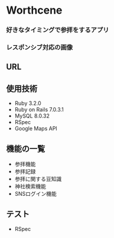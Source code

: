 <h1>Worthcene</h1>
<h3>好きなタイミングで参拝をするアプリ</h3>

<!-- <img width="1792" alt="スクリーンショット 2023-01-08 21 10 26" src="https://user-images.githubusercontent.com/119907964/211195413-64d6dc3e-363c-47a8-9434-94b7a75816f4.png">

<img width="1792" alt="スクリーンショット 2023-01-08 21 09 38" src="https://user-images.githubusercontent.com/119907964/211195424-968fb826-94d2-4152-8040-9928951ac97e.png"> -->

<h3>レスポンシブ対応の画像</h3>

<!-- <img src="https://user-images.githubusercontent.com/119907964/211195696-4c9164ba-c4ee-4043-aa42-6294e6a327c2.jpg" width="320px"> -->

<h2>URL</h2>
<!-- https://sample-app-1zmk.onrender.com -->


<h2>使用技術</h2>
<ul>
  <li>Ruby 3.2.0</li>
  <li>Ruby on Rails 7.0.3.1</li>
  <li>MySQL 8.0.32</li>
  <!-- <li>AWS</li> -->
  <!-- <li>Docker/Docker-compose</li> -->
  <!-- <li>CircleCi CI/CD</li> -->
  <li>RSpec</li>
  <li>Google Maps API</li>
</ul>

<!-- <h2>AWS構成図</h2>
  <p></p> -->

<!-- <h3>CircleCi CI/CD</h3>
<ul>
    <li>Githubへのpush時に、RspecとRubocopが自動で実行されます。</li>
    <li>masterブランチへのpushでは、RspecとRubocopが成功した場合、EC2への自動デプロイが実行されます</li>
</ul> -->

<h2>機能の一覧</h2>
<ul>
  <li>参拝機能</li>
  <li>参拝記録</li>
  <li>参拝に関する豆知識</li>
  <li>神社検索機能</li>
  <li>SNSログイン機能</li>
</ul>

<h2>テスト</h2>
<ul>
  <li>RSpec</li>
</ul>